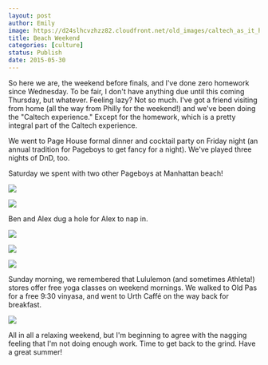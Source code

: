 ```yaml
---
layout: post
author: Emily
image: https://d24slhcvzhzz82.cloudfront.net/old_images/caltech_as_it_happens/6a0105349b8251970b01bb083a78dd970d.png
title: Beach Weekend 
categories: [culture]
status: Publish
date: 2015-05-30
---
```


So here we are, the weekend before finals, and I've done zero homework since Wednesday. To be fair, I don't have anything due until this coming Thursday, but whatever. Feeling lazy? Not so much. I've got a friend visiting from home (all the way from Philly for the weekend!) and we've been doing the "Caltech experience." Except for the homework, which is a pretty integral part of the Caltech experience.

We went to Page House formal dinner and cocktail party on Friday night (an annual tradition for Pageboys to get fancy for a night). We've played three nights of DnD, too.

Saturday we spent with two other Pageboys at Manhattan beach!

![](https://d24slhcvzhzz82.cloudfront.net/old_images/caltech_as_it_happens/6a0105349b8251970b01b8d11fcd2b970c.jpg)


![](https://d24slhcvzhzz82.cloudfront.net/old_images/caltech_as_it_happens/6a0105349b8251970b01b8d11fcd39970c.jpg)

Ben and Alex dug a hole for Alex to nap in.


![](https://d24slhcvzhzz82.cloudfront.net/old_images/caltech_as_it_happens/6a0105349b8251970b01b7c79645ff970b.jpg)


![](https://d24slhcvzhzz82.cloudfront.net/old_images/caltech_as_it_happens/6a0105349b8251970b01b8d11fcd89970c.jpg)


![](https://d24slhcvzhzz82.cloudfront.net/old_images/caltech_as_it_happens/6a0105349b8251970b01bb083a7972970d.jpg)

Sunday morning, we remembered that Lululemon (and sometimes Athleta!) stores offer free yoga classes on weekend mornings. We walked to Old Pas for a free 9:30 vinyasa, and went to Urth Caffé on the way back for breakfast.


![](https://d24slhcvzhzz82.cloudfront.net/old_images/caltech_as_it_happens/6a0105349b8251970b01b8d11fcdb9970c.jpg)

All in all a relaxing weekend, but I'm beginning to agree with the nagging feeling that I'm not doing enough work. Time to get back to the grind. Have a great summer!
